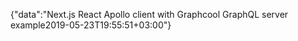 {"data":"Next.js React Apollo client with Graphcool GraphQL server example2019-05-23T19:55:51+03:00"}
